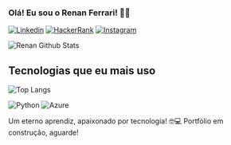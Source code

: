 ### Olá! Eu sou o Renan Ferrari! 🤙🏻
 
[![Linkedin](https://img.shields.io/badge/LinkedIn-0077B5?style=for-the-badge&logo=linkedin&logoColor=white)](https://linkedin.com/in/renan-ferrari-b52268267)
[![HackerRank](https://img.shields.io/badge/-Hackerrank-2EC866?style=for-the-badge&logo=HackerRank&logoColor=white)](https://www.hackerrank.com/devrenanferrari)
[![Instagram](https://img.shields.io/badge/Instagram-E4405F?style=for-the-badge&logo=instagram&logoColor=white)](https://www.instagram.com/renanferrari01)

![Renan Github Stats](https://github-readme-stats.vercel.app/api?username=devrenanferrari&show_icons=true&theme=tokyonight)

## Tecnologias que eu mais uso

![Top Langs](https://github-readme-stats.vercel.app/api/top-langs/?username=devrenanferrari&layout=compact&theme=tokyonight)

![Python](https://img.shields.io/badge/Python-14354C?style=for-the-badge&logo=python&logoColor=white)
![Azure](https://img.shields.io/badge/Microsoft_Azure-0089D6?style=for-the-badge&logo=microsoft-azure&logoColor=white)


Um eterno aprendiz, apaixonado por tecnologia! 🤓💻
Portfólio em construção, aguarde!
